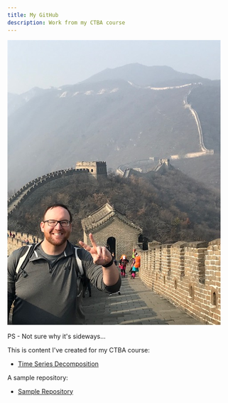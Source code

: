 ```yaml
---
title: My GitHub
description: Work from my CTBA course
---
```


![Picture of me atop the Great Wall during my EMBA trip to China!!!](/pics/China_Pic.jpg)

PS - Not sure why it's sideways...

This is content I've created for my CTBA course:

- [Time Series Decomposition](/timeseries/index.md)

A sample repository:

- [Sample Repository](https://github.com/sshields07/fluffy-octo-sniffle)
